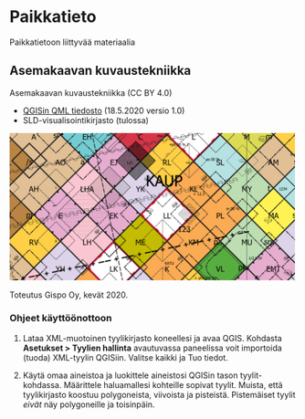 # Paikkatieto
Paikkatietoon liittyvää materiaalia

## Asemakaavan kuvaustekniikka

Asemakaavan kuvaustekniikka (CC BY 4.0)
- [QGISin QML tiedosto](asemakaavamerkinnat.xml) (18.5.2020 versio 1.0)
- SLD-visualisointikirjasto (tulossa)

<img src="testiaineisto_asemakaavan_tyylit.png" width="500"/>

Toteutus Gispo Oy, kevät 2020. 

### Ohjeet käyttöönottoon

1. Lataa XML-muotoinen tyylikirjasto koneellesi ja avaa QGIS. Kohdasta **Asetukset > Tyylien hallinta** avautuvassa paneelissa voit importoida (tuoda) XML-tyylin QGISiin. Valitse kaikki ja Tuo tiedot. 

2.  Käytä omaa aineistoa ja luokittele aineistosi QGISin tason tyylit-kohdassa. Määrittele haluamallesi kohteille sopivat tyylit. Muista, että tyylikirjasto koostuu polygoneista, viivoista ja pisteistä. Pistemäiset tyylit *eivät* näy polygoneille ja toisinpäin. 
